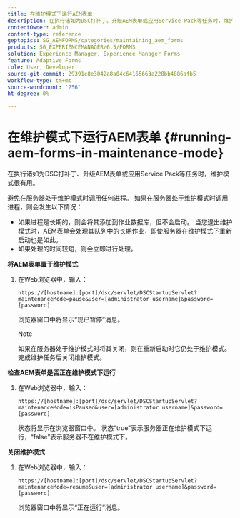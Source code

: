 ```yaml
---
title: 在维护模式下运行AEM表单
description: 在执行诸如为DSC打补丁、升级AEM表单或应用Service Pack等任务时，维护模式很有用。 了解有关在维护模式下运行AEM表单的更多信息。
contentOwner: admin
content-type: reference
geptopics: SG_AEMFORMS/categories/maintaining_aem_forms
products: SG_EXPERIENCEMANAGER/6.5/FORMS
solution: Experience Manager, Experience Manager Forms
feature: Adaptive Forms
role: User, Developer
source-git-commit: 29391c8e3042a8a04c64165663a228bb4886afb5
workflow-type: tm+mt
source-wordcount: '256'
ht-degree: 0%

---
```


# 在维护模式下运行AEM表单 {#running-aem-forms-in-maintenance-mode}

在执行诸如为DSC打补丁、升级AEM表单或应用Service Pack等任务时，维护模式很有用。

避免在服务器处于维护模式时调用任何进程。 如果在服务器处于维护模式时调用进程，则会发生以下情况：

* 如果进程是长期的，则会将其添加到作业数据库，但不会启动。 当您退出维护模式时，AEM表单会处理其队列中的长期作业，即使服务器在维护模式下重新启动也是如此。
* 如果处理的时间较短，则会立即进行处理。

**将AEM表单置于维护模式**

1. 在Web浏览器中，输入：

   `https://[hostname]:[port]/dsc/servlet/DSCStartupServlet?maintenanceMode=pause&user=[administrator username]&password=[password]`

   浏览器窗口中将显示“现已暂停”消息。

   >[!NOTE]
   >
   >如果在服务器处于维护模式时将其关闭，则在重新启动时它仍处于维护模式。 完成维护任务后关闭维护模式。

**检查AEM表单是否正在维护模式下运行**

1. 在Web浏览器中，输入：

   `https://[hostname]:[port]/dsc/servlet/DSCStartupServlet?maintenanceMode=isPaused&user=[administrator username]&password=[password]`

   状态将显示在浏览器窗口中。 状态“true”表示服务器正在维护模式下运行，“false”表示服务器不在维护模式下。

**关闭维护模式**

1. 在Web浏览器中，输入：

   `https://[hostname]:[port]/dsc/servlet/DSCStartupServlet?maintenanceMode=resume&user=[administrator username]&password=[password]`

   浏览器窗口中将显示“正在运行”消息。
